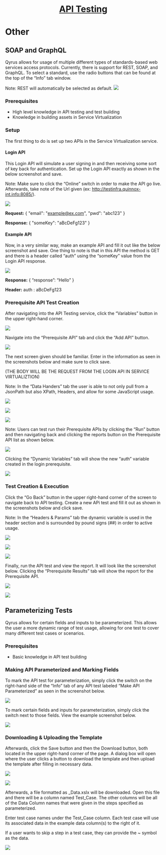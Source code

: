 <h1 style="text-align: center; text-decoration:underline; font-weight: bold;">API Testing</h1>

# Other
## SOAP and GraphQL <!-- {docsify-ignore} --> 
Qyrus allows for usage of multiple different types of standards-based web services access protocols. Currently, there is support for REST, SOAP, and GraphQL. To select a standard, use the radio buttons that can be found at the top of the “Info” tab window. 

Note: REST will automatically be selected as default.
![](../../../_media/_apiImgs/Aspose.Words.1a0bb08a-a30f-4674-a26b-60d476b195cd.071.png)

### Prerequisites
- High level knowledge in API testing and test building
- Knowledge in building assets in Service Virtualization

### Setup
The first thing to do is set up two APIs in the Service Virtualization service.

#### Login API
This Login API will simulate a user signing in and then receiving some sort of key back for authentication. Set up the Login API exactly as shown in the below screenshot and save.

Note: Make sure to click the “Online” switch in order to make the API go live. Afterwards, take note of the Url given (ex: http://testinfra.quinnox-int.info:8085/<context>).

![](../../../_media/_apiImgs/Aspose.Words.1a0bb08a-a30f-4674-a26b-60d476b195cd.072.png)

**Request:** { "email": "example@ex.com", "pwd": "abc123" }

**Response:** { "someKey": "aBcDeFg123" }

#### Example API
Now, in a very similar way, make an example API and fill it out like the below screenshot and save. One thing to note is that in this API the method is GET and there is a header called “auth” using the “someKey” value from the Login API response.

![](../../../_media/_apiImgs/Aspose.Words.1a0bb08a-a30f-4674-a26b-60d476b195cd.073.png)

**Response:** { “response”: “Hello” }

**Header:** auth : aBcDeFg123

### Prerequisite API Test Creation
After navigating into the API Testing service, click the “Variables” button in the upper right-hand corner.

![](../../../_media/_apiImgs/Aspose.Words.1a0bb08a-a30f-4674-a26b-60d476b195cd.074.png)

Navigate into the “Prerequisite API” tab and click the “Add API” button.

![](../../../_media/_apiImgs/Aspose.Words.1a0bb08a-a30f-4674-a26b-60d476b195cd.075.png)

The next screen given should be familiar. Enter in the information as seen in the screenshots below and make sure to click save.

(THE BODY WILL BE THE REQUEST FROM THE LOGIN API IN SERVICE VIRTUALIZTION)

Note: In the “Data Handers” tab the user is able to not only pull from a JsonPath but also XPath, Headers, and allow for some JavaScript usage.

![](../../../_media/_apiImgs/Aspose.Words.1a0bb08a-a30f-4674-a26b-60d476b195cd.076.png)

![](../../../_media/_apiImgs/Aspose.Words.1a0bb08a-a30f-4674-a26b-60d476b195cd.077.png)

![](../../../_media/_apiImgs/Aspose.Words.1a0bb08a-a30f-4674-a26b-60d476b195cd.078.png)

Note: Users can test run their Prerequisite APIs by clicking the “Run” button and then navigating back and clicking the reports button on the Prerequisite API list as shown below.

![](../../../_media/_apiImgs/Aspose.Words.1a0bb08a-a30f-4674-a26b-60d476b195cd.079.png)

Clicking the “Dynamic Variables” tab will show the new “auth” variable created in the login prerequisite.

![](../../../_media/_apiImgs/Aspose.Words.1a0bb08a-a30f-4674-a26b-60d476b195cd.080.png)

### Test Creation & Execution
Click the “Go Back” button in the upper right-hand corner of the screen to navigate back to API testing. Create a new APi test and fill it out as shown in the screenshots below and click save.

Note: In the “Headers & Params” tab the dynamic variable is used in the header section and is surrounded by pound signs (##) in order to active usage.

![](../../../_media/_apiImgs/Aspose.Words.1a0bb08a-a30f-4674-a26b-60d476b195cd.081.png)

![](../../../_media/_apiImgs/Aspose.Words.1a0bb08a-a30f-4674-a26b-60d476b195cd.082.png)

![](../../../_media/_apiImgs/Aspose.Words.1a0bb08a-a30f-4674-a26b-60d476b195cd.083.png)

Finally, run the API test and view the report. It will look like the screenshot below. Clicking the “Prerequisite Results” tab will show the report for the Prerequisite API.

![](../../../_media/_apiImgs/Aspose.Words.1a0bb08a-a30f-4674-a26b-60d476b195cd.084.png)

![](../../../_media/_apiImgs/Aspose.Words.1a0bb08a-a30f-4674-a26b-60d476b195cd.085.png)

## Parameterizing Tests
Qyrus allows for certain fields and inputs to be parameterized. This allows the user a more dynamic range of test usage, allowing for one test to cover many different test cases or scenarios.
### Prerequisites
- Basic knowledge in API test building

### Making API Parameterized and Marking Fields
To mark the API test for parameterization, simply click the switch on the right-hand side of the “Info” tab of any API test labeled “Make API Parameterized” as seen in the screenshot below.

![](../../../_media/_apiImgs/Aspose.Words.1a0bb08a-a30f-4674-a26b-60d476b195cd.086.png)

To mark certain fields and inputs for parameterization, simply click the switch next to those fields. View the example screenshot below.

![](../../../_media/_apiImgs/Aspose.Words.1a0bb08a-a30f-4674-a26b-60d476b195cd.087.png)

### Downloading & Uploading the Template
Afterwards, click the Save button and then the Download button, both located in the upper right-hand corner of the page. A dialog box will open where the user clicks a button to download the template and then upload the template after filling in necessary data.

![](../../../_media/_apiImgs/Aspose.Words.1a0bb08a-a30f-4674-a26b-60d476b195cd.088.png)

![](../../../_media/_apiImgs/Aspose.Words.1a0bb08a-a30f-4674-a26b-60d476b195cd.089.png)

Afterwards, a file formatted as <Your-Test-Case-Name>\_Data.xslx will be downloaded. Open this file and there will be a column named Test\_Case. The other columns will be all of the Data Column names that were given in the steps specified as parameterized.

Enter test case names under the Test\_Case column. Each test case will use its associated data in the example data column(s) to the right of it.

If a user wants to skip a step in a test case, they can provide the ~ symbol as the data.

![](../../../_media/_apiImgs/Aspose.Words.1a0bb08a-a30f-4674-a26b-60d476b195cd.090.png)